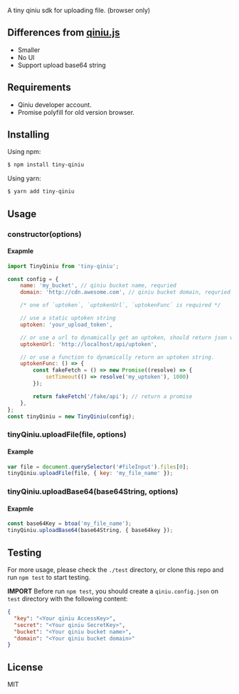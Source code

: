 A tiny qiniu sdk for uploading file. (browser only)

## Differences from [qiniu.js](https://github.com/iwillwen/qiniu.js)

- Smaller
- No UI
- Support upload base64 string

## Requirements

- Qiniu developer account.
- Promise polyfill for old version browser.

## Installing

Using npm:

```bash
$ npm install tiny-qiniu
```

Using yarn:

```bash
$ yarn add tiny-qiniu
```

## Usage

### constructor(options)

#### Exapmle

```js
import TinyQiniu from 'tiny-qiniu';

const config = {
    name: 'my_bucket', // qiniu bucket name, requried
    domain: 'http://cdn.awesome.com', // qiniu bucket domain, requried

    /* one of `uptoken`, `uptokenUrl`, `uptokenFunc` is required */

    // use a static uptoken string
    uptoken: 'your_upload_token',

    // or use a url to dynamically get an uptoken, should return json with `{ uptoken: 'uptoken_from_server' }`
    uptokenUrl: 'http://localhost/api/uptoken',

    // or use a function to dynamically return an uptoken string.
    uptokenFunc: () => {
        const fakeFetch = () => new Promise((resolve) => {
            setTimeout(() => resolve('my_uptoken'), 1000)
        });

        return fakeFetch('/fake/api'); // return a promise
    },
};
const tinyQiniu = new TinyQiniu(config);
```

### tinyQiniu.uploadFile(file, options)

#### Example

```js
var file = document.querySelector('#fileInput').files[0];
tinyQiniu.uploadFile(file, { key: 'my_file_name' });
```

### tinyQiniu.uploadBase64(base64String, options)

#### Exapmle

```js
const base64Key = btoa('my_file_name');
tinyQiniu.uploadBase64(base64String, { base64key });
```

## Testing

For more usage, please check the `./test` directory, or clone this repo and run `npm test` to start testing.

**IMPORT** Before run `npm test`, you should create a `qiniu.config.json` on `test` directory with the following content:

```json
{
  "key": "<Your qiniu AccessKey>",
  "secret": "<Your qiniu SecretKey>",
  "bucket": "<Your qiniu bucket name>",
  "domain": "<Your qiniu bucket domain>"
}
```

## License

MIT
